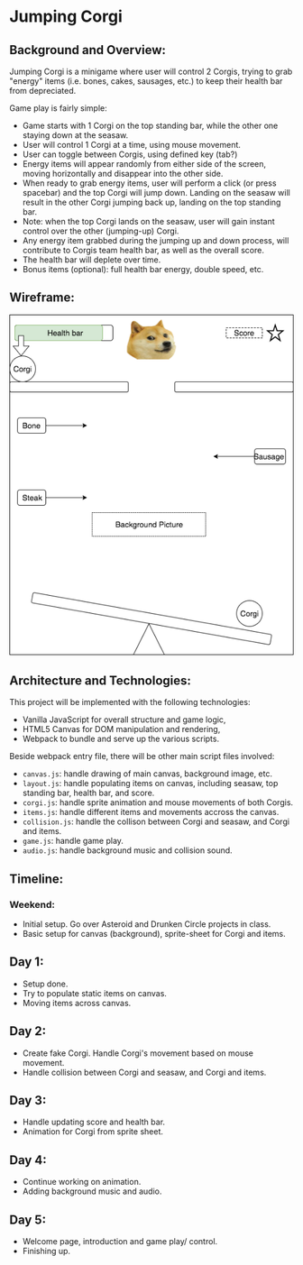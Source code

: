 # Jumping Corgi

## Background and Overview:

Jumping Corgi is a minigame where user will control 2 Corgis, trying to grab "energy" items (i.e. bones, cakes, sausages, etc.) to keep their health bar from depreciated.

Game play is fairly simple:

  * Game starts with 1 Corgi on the top standing bar, while the other one staying down at the seasaw.
  * User will control 1 Corgi at a time, using mouse movement.
  * User can toggle between Corgis, using defined key (tab?)
  * Energy items will appear randomly from either side of the screen, moving horizontally and disappear into the other side.
  * When ready to grab energy items, user will perform a click (or press spacebar) and the top Corgi will jump down. Landing on the seasaw will result in the other Corgi jumping back up, landing on the top standing bar.
  * Note: when the top Corgi lands on the seasaw, user will gain instant control over the other (jumping-up) Corgi.
  * Any energy item grabbed during the jumping up and down process, will contribute to Corgis team health bar, as well as the overall score.
  * The health bar will deplete over time.
  * Bonus items (optional): full health bar energy, double speed, etc.

## Wireframe:

  ![](https://github.com/trungvuh/Jumping-Corgi/raw/master/assets/Jumping%20Corgi%20Wireframe%20(1).png)

## Architecture and Technologies:

This project will be implemented with the following technologies:

  * Vanilla JavaScript for overall structure and game logic,
  * HTML5 Canvas for DOM manipulation and rendering,
  * Webpack to bundle and serve up the various scripts.

Beside webpack entry file, there will be other main script files involved:

  * `canvas.js`: handle drawing of main canvas, background image, etc.
  * `layout.js`: handle populating items on canvas, including seasaw, top standing bar, health bar, and score.
  * `corgi.js`: handle sprite animation and mouse movements of both Corgis.
  * `items.js`: handle different items and movements accross the canvas.
  * `collision.js`: handle the collison between Corgi and seasaw, and Corgi and items.
  * `game.js`: handle game play.
  * `audio.js`: handle background music and collision sound.

## Timeline:

### Weekend:

  * Initial setup. Go over Asteroid and Drunken Circle projects in class.
  * Basic setup for canvas (background), sprite-sheet for Corgi and items.

## Day 1:

  * Setup done.
  * Try to populate static items on canvas.
  * Moving items across canvas.

## Day 2:

  * Create fake Corgi. Handle Corgi's movement based on mouse movement.
  * Handle collision between Corgi and seasaw, and Corgi and items.

## Day 3:

  * Handle updating score and health bar.
  * Animation for Corgi from sprite sheet.

## Day 4:

  * Continue working on animation.
  * Adding background music and audio.

## Day 5:

  * Welcome page, introduction and game play/ control.
  * Finishing up.
